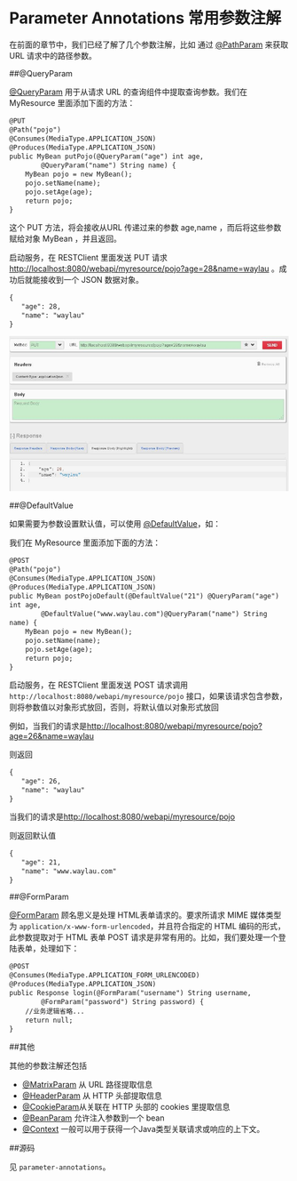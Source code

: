 Parameter Annotations 常用参数注解
==========

在前面的章节中，我们已经了解了几个参数注解，比如 通过 [@PathParam](http://jax-rs-spec.java.net/nonav/$%7Bjaxrs.api.version%7D/apidocs/javax/ws/rs/PathParam.html) 来获取 URL 请求中的路径参数。

##@QueryParam

[@QueryParam](http://jax-rs-spec.java.net/nonav/2.0/apidocs/javax/ws/rs/QueryParam.html) 用于从请求 URL 的查询组件中提取查询参数。我们在 MyResource 里面添加下面的方法：

    @PUT
    @Path("pojo")
    @Consumes(MediaType.APPLICATION_JSON)  
    @Produces(MediaType.APPLICATION_JSON)
    public MyBean putPojo(@QueryParam("age") int age, 
    		@QueryParam("name") String name) {
    	MyBean pojo = new MyBean();
    	pojo.setName(name);
    	pojo.setAge(age);
        return pojo;
	}

这个 PUT 方法，将会接收从URL 传递过来的参数 age,name ，而后将这些参数赋给对象 MyBean ，并且返回。

启动服务，在 RESTClient 里面发送 PUT 请求 <http://localhost:8080/webapi/myresource/pojo?age=28&name=waylau> 。成功后就能接收到一个 JSON 数据对象。

    {
       "age": 28,
       "name": "waylau"
    }

![](../images/parameter-annotations-01.jpg)

##@DefaultValue

如果需要为参数设置默认值，可以使用 [@DefaultValue](http://jax-rs-spec.java.net/nonav/2.0/apidocs/javax/ws/rs/DefaultValue.html)，如：

我们在 MyResource 里面添加下面的方法：

    @POST
    @Path("pojo")
    @Consumes(MediaType.APPLICATION_JSON)  
    @Produces(MediaType.APPLICATION_JSON)
    public MyBean postPojoDefault(@DefaultValue("21") @QueryParam("age") int age, 
    		@DefaultValue("www.waylau.com")@QueryParam("name") String name) {
    	MyBean pojo = new MyBean();
    	pojo.setName(name);
    	pojo.setAge(age);
        return pojo;
    }

启动服务，在 RESTClient 里面发送 POST 请求调用 `http://localhost:8080/webapi/myresource/pojo` 接口，如果该请求包含参数，则将参数值以对象形式放回，否则，将默认值以对象形式放回

例如，当我们的请求是<http://localhost:8080/webapi/myresource/pojo?age=26&name=waylau>

则返回

    {
       "age": 26,
       "name": "waylau"
    }

当我们的请求是<http://localhost:8080/webapi/myresource/pojo>

则返回默认值

    {
       "age": 21,
       "name": "www.waylau.com"
    }

##@FormParam

[@FormParam](http://jax-rs-spec.java.net/nonav/2.0/apidocs/javax/ws/rs/FormParam.html) 顾名思义是处理 HTML表单请求的。要求所请求 MIME 媒体类型为 `application/x-www-form-urlencoded`，并且符合指定的 HTML 编码的形式，此参数提取对于 HTML 表单 POST 请求是非常有用的。比如，我们要处理一个登陆表单，处理如下：

	@POST
	@Consumes(MediaType.APPLICATION_FORM_URLENCODED)
	@Produces(MediaType.APPLICATION_JSON)
	public Response login(@FormParam("username") String username,
			@FormParam("password") String password) {
		//业务逻辑省略...
		return null;
	}

##其他

其他的参数注解还包括 

* [@MatrixParam](http://jax-rs-spec.java.net/nonav/2.0/apidocs/javax/ws/rs/MatrixParam.html) 从 URL 路径提取信息
* [@HeaderParam](http://jax-rs-spec.java.net/nonav/2.0/apidocs/javax/ws/rs/HeaderParam.html) 从 HTTP 头部提取信息
* [@CookieParam](http://jax-rs-spec.java.net/nonav/2.0/apidocs/javax/ws/rs/CookieParam.html)从关联在 HTTP 头部的 cookies 里提取信息
* [@BeanParam](http://jax-rs-spec.java.net/nonav/2.0/apidocs/javax/ws/rs/BeanParam.html) 允许注入参数到一个 bean 
* [@Context](http://jax-rs-spec.java.net/nonav/2.0/apidocs/javax/ws/rs/core/Context.html) 一般可以用于获得一个Java类型关联请求或响应的上下文。

##源码

见 `parameter-annotations`。